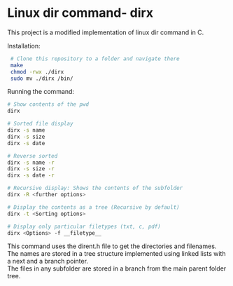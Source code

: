 # Linux dir command- dirx

This project is a modified implementation of linux dir command in C.

Installation:

```sh
 # Clone this repository to a folder and navigate there
 make
 chmod -rwx ./dirx
 sudo mv ./dirx /bin/

```

Running the command:

```sh
# Show contents of the pwd
dirx

# Sorted file display
dirx -s name
dirx -s size
dirx -s date

# Reverse sorted
dirx -s name -r
dirx -s size -r
dirx -s date -r

# Recursive display: Shows the contents of the subfolder
dirx -R <further options>

# Display the contents as a tree (Recursive by default)
dirx -t <Sorting options>

# Display only particular filetypes (txt, c, pdf)
dirx <Options> -f __filetype__

```

This command uses the dirent.h file to get the directories and filenames.
The names are stored in a tree structure implemented using linked lists with a
next and a branch pointer.  
The files in any subfolder are stored in a branch from the main parent folder
tree.
